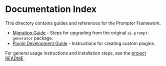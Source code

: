 # Documentation Index

This directory contains guides and references for the Prompter Framework.

- [Migration Guide](guides/migration.md) - Steps for upgrading from the original `ai-prompt-generator` package.
- [Plugin Development Guide](guides/plugin-development.md) - Instructions for creating custom plugins.

For general usage instructions and installation steps, see the [project README](../README.md).
